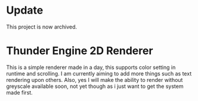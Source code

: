 # Update
This project is now archived.

# Thunder Engine 2D Renderer
This is a simple renderer made in a day, this supports color setting in runtime and scrolling. I am currently aiming to add more things such as text rendering upon others. Also, yes I will make the ability to render without greyscale available soon, not yet though as i just want to get the system made first.
